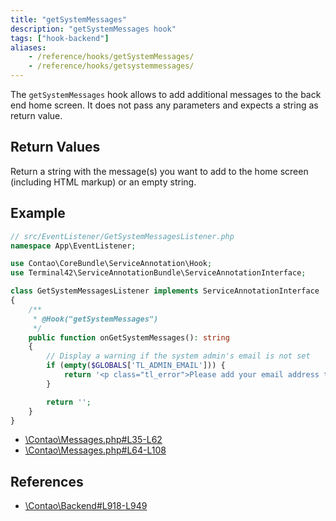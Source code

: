 ```yaml
---
title: "getSystemMessages"
description: "getSystemMessages hook"
tags: ["hook-backend"]
aliases:
    - /reference/hooks/getSystemMessages/
    - /reference/hooks/getsystemmessages/
---
```



The `getSystemMessages` hook allows to add additional messages to the back end
home screen. It does not pass any parameters and expects a string as return value.


## Return Values

Return a string with the message(s) you want to add to the home screen (including
HTML markup) or an empty string.


## Example

```php
// src/EventListener/GetSystemMessagesListener.php
namespace App\EventListener;

use Contao\CoreBundle\ServiceAnnotation\Hook;
use Terminal42\ServiceAnnotationBundle\ServiceAnnotationInterface;

class GetSystemMessagesListener implements ServiceAnnotationInterface
{
    /**
     * @Hook("getSystemMessages")
     */
    public function onGetSystemMessages(): string
    {
        // Display a warning if the system admin's email is not set
        if (empty($GLOBALS['TL_ADMIN_EMAIL'])) {
            return '<p class="tl_error">Please add your email address to system settings.</p>';
        }

        return '';
    }
}
```

* [\Contao\Messages.php#L35-L62](https://github.com/contao/contao/blob/4.7.6/core-bundle/src/Resources/contao/classes/Messages.php#L35-L62)
* [\Contao\Messages.php#L64-L108](https://github.com/contao/contao/blob/4.7.6/core-bundle/src/Resources/contao/classes/Messages.php#L64-L108)


## References

* [\Contao\Backend#L918-L949](https://github.com/contao/contao/blob/4.7.6/core-bundle/src/Resources/contao/classes/Backend.php#L918-L949)

